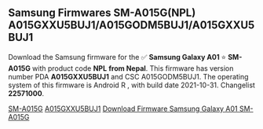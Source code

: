 <h2>Samsung Firmwares SM-A015G(NPL) A015GXXU5BUJ1/A015GODM5BUJ1/A015GXXU5BUJ1</h2>
Download the Samsung firmware for the ✅ <strong>Samsung Galaxy A01 </strong> ⭐ <strong>SM-A015G</strong> with product code <strong>NPL</strong> <strong> from Nepal</strong>. This firmware has version number PDA <strong>A015GXXU5BUJ1</strong> and CSC A015GODM5BUJ1. The operating system of this firmware is Android R , with build date 2021-10-31. Changelist <strong>22571000</strong>.


[SM-A015G](https://samfirm.shop/samsung/model/SM-A015G)
[A015GXXU5BUJ1](https://samfirm.shop/samsung/pda/A015GXXU5BUJ1)
[Download Firmware Samsung Galaxy A01 SM-A015G](https://samfirm.shop/samsung/firmware/469925)
